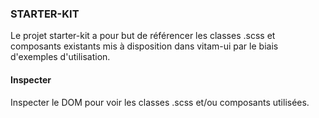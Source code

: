 ### STARTER-KIT

Le projet starter-kit a pour but de référencer les classes .scss et composants existants mis à disposition dans vitam-ui par le biais d'exemples d'utilisation.

#### Inspecter

Inspecter le DOM pour voir les classes .scss et/ou composants utilisées.

